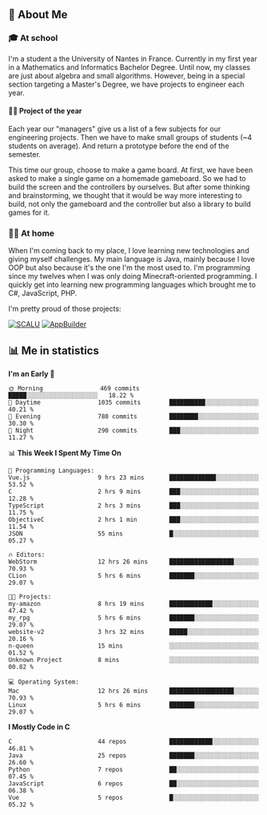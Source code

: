 ## 👀 About Me

### 🎓 At school

I'm a student a the University of Nantes in France. Currently in my first year in a Mathematics and Informatics Bachelor Degree. Until now, my classes are just about algebra and small algorithms. However, being in a special section targeting a Master's Degree, we have projects to engineer each year. 

#### 🔧🔬 Project of the year

Each year our "managers" give us a list of a few subjects for our engineering projects. Then we have to make small groups of students (~4 students on average). And return a prototype before the end of the semester.

This time our group, choose to make a game board. At first, we have been asked to make a single game on a homemade gameboard. So we had to build the screen and the controllers by ourselves. 
But after some thinking and brainstorming, we thought that it would be way more interesting to build, not only the gameboard and the controller but also a library to build games for it.

### 👨‍💻 At home

When I'm coming back to my place, I love learning new technologies and giving myself challenges. My main language is Java, mainly because I love OOP but also because it's the one I'm the most used to. I'm programming since my twelves when I was only doing Minecraft-oriented programming.  I quickly get into learning new programming languages which brought me to C#, JavaScript, PHP. 

I'm pretty proud of those projects:

[![SCALU](https://github-readme-stats.vercel.app/api/pin?username=renardfute&repo=SCALU)](https://github.com/renardfute/scalu)
[![AppBuilder](https://github-readme-stats.vercel.app/api/pin?username=pulsedev2&repo=AppBuilder)](https://github.com/pulsedev2/AppBuilder)

## 📊 Me in statistics
<!--START_SECTION:waka-->
**I'm an Early 🐤** 

```text
🌞 Morning                469 commits         █████░░░░░░░░░░░░░░░░░░░░   18.22 % 
🌆 Daytime                1035 commits        ██████████░░░░░░░░░░░░░░░   40.21 % 
🌃 Evening                780 commits         ████████░░░░░░░░░░░░░░░░░   30.30 % 
🌙 Night                  290 commits         ███░░░░░░░░░░░░░░░░░░░░░░   11.27 % 
```


📊 **This Week I Spent My Time On** 

```text
💬 Programming Languages: 
Vue.js                   9 hrs 23 mins       █████████████░░░░░░░░░░░░   53.52 % 
C                        2 hrs 9 mins        ███░░░░░░░░░░░░░░░░░░░░░░   12.28 % 
TypeScript               2 hrs 3 mins        ███░░░░░░░░░░░░░░░░░░░░░░   11.75 % 
ObjectiveC               2 hrs 1 min         ███░░░░░░░░░░░░░░░░░░░░░░   11.54 % 
JSON                     55 mins             █░░░░░░░░░░░░░░░░░░░░░░░░   05.27 % 

🔥 Editors: 
WebStorm                 12 hrs 26 mins      ██████████████████░░░░░░░   70.93 % 
CLion                    5 hrs 6 mins        ███████░░░░░░░░░░░░░░░░░░   29.07 % 

🐱‍💻 Projects: 
my-amazon                8 hrs 19 mins       ████████████░░░░░░░░░░░░░   47.42 % 
my_rpg                   5 hrs 6 mins        ███████░░░░░░░░░░░░░░░░░░   29.07 % 
website-v2               3 hrs 32 mins       █████░░░░░░░░░░░░░░░░░░░░   20.16 % 
n-queen                  15 mins             ░░░░░░░░░░░░░░░░░░░░░░░░░   01.52 % 
Unknown Project          8 mins              ░░░░░░░░░░░░░░░░░░░░░░░░░   00.82 % 

💻 Operating System: 
Mac                      12 hrs 26 mins      ██████████████████░░░░░░░   70.93 % 
Linux                    5 hrs 6 mins        ███████░░░░░░░░░░░░░░░░░░   29.07 % 
```

**I Mostly Code in C** 

```text
C                        44 repos            ████████████░░░░░░░░░░░░░   46.81 % 
Java                     25 repos            ███████░░░░░░░░░░░░░░░░░░   26.60 % 
Python                   7 repos             ██░░░░░░░░░░░░░░░░░░░░░░░   07.45 % 
JavaScript               6 repos             ██░░░░░░░░░░░░░░░░░░░░░░░   06.38 % 
Vue                      5 repos             █░░░░░░░░░░░░░░░░░░░░░░░░   05.32 % 
```




<!--END_SECTION:waka-->
